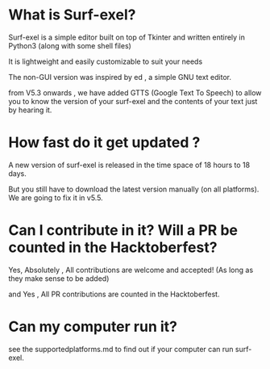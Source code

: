 # What is Surf-exel?

Surf-exel is a simple editor built on top of Tkinter and written entirely in Python3 (along with some shell files)

It is lightweight and easily customizable to suit your needs 

The non-GUI version was inspired by ed , a simple GNU text editor.

from V5.3 onwards , we have added GTTS (Google Text To Speech) to allow you to know the version of your surf-exel  and the contents of your text just by hearing it.

# How fast do it get updated ?

A new version of surf-exel is released in the time space of 18 hours to 18 days.

But you still have to download the latest version manually (on all platforms).
 We are going to fix it in v5.5.

# Can I contribute in it? Will a PR be counted in the Hacktoberfest?
Yes, Absolutely , All contributions are welcome and accepted! (As long as they make sense to be added)

and Yes , All PR contributions are counted in the Hacktoberfest.

# Can my computer run it?
see the supportedplatforms.md to find out if your computer can run surf-exel.
